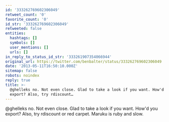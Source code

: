 ```yaml
---
id: '333262769602306049'
retweet_count: '0'
favorite_count: '0'
id_str: '333262769602306049'
retweeted: false
entities:
  hashtags: []
  symbols: []
  user_mentions: []
  urls: []
in_reply_to_status_id_str: '333261907354066944'
original_url: https://twitter.com/benbalter/status/333262769602306049
date: '2013-05-11T16:50:10.000Z'
sitemap: false
robots: noindex
reply: true
title: >-
  @ghelleks no. Not even close. Glad to take a look if you want. How'd you
  export? Also, try rdiscount…
---
```


@ghelleks no. Not even close. Glad to take a look if you want. How'd you export? Also, try rdiscount or red carpet. Maruku is ruby and slow.